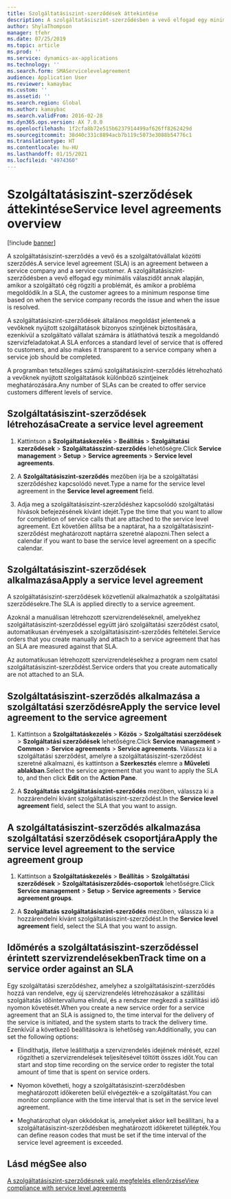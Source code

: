 ```yaml
---
title: Szolgáltatásiszint-szerződések áttekintése
description: A szolgáltatásiszint-szerződésben a vevő elfogad egy minimális válaszidőt annak alapján, amikor a szolgáltató cég rögzíti a problémát, és amikor a probléma megoldódik.
author: ShylaThompson
manager: tfehr
ms.date: 07/25/2019
ms.topic: article
ms.prod: ''
ms.service: dynamics-ax-applications
ms.technology: ''
ms.search.form: SMAServicelevelagreement
audience: Application User
ms.reviewer: kamaybac
ms.custom: ''
ms.assetid: ''
ms.search.region: Global
ms.author: kamaybac
ms.search.validFrom: 2016-02-28
ms.dyn365.ops.version: AX 7.0.0
ms.openlocfilehash: 1f2cfa8b72e515b6237914499af626ff8262429d
ms.sourcegitcommit: 38d40c331c8894acb7b119c5073e3088b54776c1
ms.translationtype: HT
ms.contentlocale: hu-HU
ms.lasthandoff: 01/15/2021
ms.locfileid: "4974360"
---
```

# <a name="service-level-agreements-overview"></a><span data-ttu-id="18352-103">Szolgáltatásiszint-szerződések áttekintése</span><span class="sxs-lookup"><span data-stu-id="18352-103">Service level agreements overview</span></span>       

[!include [banner](../includes/banner.md)]


<span data-ttu-id="18352-104">A szolgáltatásiszint-szerződés a vevő és a szolgáltatóvállalat közötti szerződés.</span><span class="sxs-lookup"><span data-stu-id="18352-104">A service level agreement (SLA) is an agreement between a service company and a service customer.</span></span> <span data-ttu-id="18352-105">A szolgáltatásiszint-szerződésben a vevő elfogad egy minimális válaszidőt annak alapján, amikor a szolgáltató cég rögzíti a problémát, és amikor a probléma megoldódik.</span><span class="sxs-lookup"><span data-stu-id="18352-105">In a SLA, the customer agrees to a minimum response time based on when the service company records the issue and when the issue is resolved.</span></span>

<span data-ttu-id="18352-106">A szolgáltatásiszint-szerződések általános megoldást jelentenek a vevőknek nyújtott szolgáltatások bizonyos szintjének biztosítására, ezenkívül a szolgáltató vállalat számára is átláthatóvá teszik a megoldandó szervizfeladatokat.</span><span class="sxs-lookup"><span data-stu-id="18352-106">A SLA enforces a standard level of service that is offered to customers, and also makes it transparent to a service company when a service job should be completed.</span></span>

<span data-ttu-id="18352-107">A programban tetszőleges számú szolgáltatásiszint-szerződés létrehozható a  vevőknek nyújtott szolgáltatások különböző szintjeinek meghatározására.</span><span class="sxs-lookup"><span data-stu-id="18352-107">Any number of SLAs can be created to offer service customers different levels of service.</span></span>

## <a name="create-a-service-level-agreement"></a><span data-ttu-id="18352-108">Szolgáltatásiszint-szerződések létrehozása</span><span class="sxs-lookup"><span data-stu-id="18352-108">Create a service level agreement</span></span>

1.  <span data-ttu-id="18352-109">Kattintson a **Szolgáltatáskezelés** \> **Beállítás** \> **Szolgáltatási szerződések** \> **Szolgáltatásszint-szerződés** lehetőségre.</span><span class="sxs-lookup"><span data-stu-id="18352-109">Click **Service management** \> **Setup** \> **Service agreements** \> **Service level agreements**.</span></span>

2.  <span data-ttu-id="18352-110">A **Szolgáltatásiszint-szerződés** mezőben írja be a szolgáltatási szerződéshez kapcsolódó nevet.</span><span class="sxs-lookup"><span data-stu-id="18352-110">Type a name for the service level agreement in the **Service level agreement** field.</span></span>

3.  <span data-ttu-id="18352-111">Adja meg a szolgáltatásiszint-szerződéshez kapcsolódó szolgáltatási hívások befejezésének kívánt idejét.</span><span class="sxs-lookup"><span data-stu-id="18352-111">Type the time that you want to allow for completion of service calls that are attached to the service level agreement.</span></span> <span data-ttu-id="18352-112">Ezt követően állítsa be a naptárat, ha a szolgáltatásiszint-szerződést meghatározott naptárra szeretné alapozni.</span><span class="sxs-lookup"><span data-stu-id="18352-112">Then select a calendar if you want to base the service level agreement on a specific calendar.</span></span>

## <a name="apply-a-service-level-agreement"></a><span data-ttu-id="18352-113">Szolgáltatásiszint-szerződések alkalmazása</span><span class="sxs-lookup"><span data-stu-id="18352-113">Apply a service level agreement</span></span>

<span data-ttu-id="18352-114">A szolgáltatásiszint-szerződések közvetlenül alkalmazhatók a szolgáltatási szerződésekre.</span><span class="sxs-lookup"><span data-stu-id="18352-114">The SLA is applied directly to a service agreement.</span></span>

<span data-ttu-id="18352-115">Azoknál a manuálisan létrehozott szervizrendeléseknél, amelyekhez szolgáltatásiszint-szerződéssel együtt járó szolgáltatási szerződést csatol, automatikusan érvényesek a szolgáltatásiszint-szerződés feltételei.</span><span class="sxs-lookup"><span data-stu-id="18352-115">Service orders that you create manually and attach to a service agreement that has an SLA are measured against that SLA.</span></span>

<span data-ttu-id="18352-116">Az automatikusan létrehozott szervizrendelésekhez a program nem csatol szolgáltatásiszint-szerződést.</span><span class="sxs-lookup"><span data-stu-id="18352-116">Service orders that you create automatically are not attached to an SLA.</span></span>

## <a name="apply-the-service-level-agreement-to-the-service-agreement"></a><span data-ttu-id="18352-117">Szolgáltatásiszint-szerződés alkalmazása a szolgáltatási szerződésre</span><span class="sxs-lookup"><span data-stu-id="18352-117">Apply the service level agreement to the service agreement</span></span>

1.  <span data-ttu-id="18352-118">Kattintson a **Szolgáltatáskezelés** \> **Közös** \> **Szolgáltatási szerződések** \> **Szolgáltatási szerződések** lehetőségre.</span><span class="sxs-lookup"><span data-stu-id="18352-118">Click **Service management** \> **Common** \> **Service agreements** \> **Service agreements**.</span></span> <span data-ttu-id="18352-119">Válassza ki a szolgáltatási szerződést, amelyre a szolgáltatásiszint-szerződést szeretné alkalmazni, és kattintson a **Szerkesztés** elemre a **Műveleti ablakban**.</span><span class="sxs-lookup"><span data-stu-id="18352-119">Select the service agreement that you want to apply the SLA to, and then click **Edit** on the **Action Pane**.</span></span>

2.  <span data-ttu-id="18352-120">A **Szolgáltatás szolgáltatásiszint-szerződés** mezőben, válassza ki a hozzárendelni kívánt szolgáltatásiszint-szerződést.</span><span class="sxs-lookup"><span data-stu-id="18352-120">In the **Service level agreement** field, select the SLA that you want to assign.</span></span>

## <a name="apply-the-service-level-agreement-to-the-service-agreement-group"></a><span data-ttu-id="18352-121">A szolgáltatásiszint-szerződés alkalmazása szolgáltatási szerződések csoportjára</span><span class="sxs-lookup"><span data-stu-id="18352-121">Apply the service level agreement to the service agreement group</span></span>

1.  <span data-ttu-id="18352-122">Kattintson a **Szolgáltatáskezelés** \> **Beállítás** \> **Szolgáltatási szerződések** \> **Szolgáltatásiszerződés-csoportok** lehetőségre.</span><span class="sxs-lookup"><span data-stu-id="18352-122">Click **Service management** \> **Setup** \> **Service agreements** \> **Service agreement groups**.</span></span>

2.  <span data-ttu-id="18352-123">A **Szolgáltatás szolgáltatásiszint-szerződés** mezőben, válassza ki a hozzárendelni kívánt szolgáltatásiszint-szerződést.</span><span class="sxs-lookup"><span data-stu-id="18352-123">In the **Service level agreement** field, select the SLA that you want to assign.</span></span>

## <a name="track-time-on-a-service-order-against-an-sla"></a><span data-ttu-id="18352-124">Időmérés a szolgáltatásiszint-szerződéssel érintett szervizrendelésekben</span><span class="sxs-lookup"><span data-stu-id="18352-124">Track time on a service order against an SLA</span></span>

<span data-ttu-id="18352-125">Egy szolgáltatási szerződéshez, amelyhez a szolgáltatásiszint-szerződés hozzá van rendelve, egy új szervizrendelés létrehozásakor a szállítási szolgáltatás időintervalluma elindul, és a rendszer megkezdi a szállítási idő nyomon követését.</span><span class="sxs-lookup"><span data-stu-id="18352-125">When you create a new service order for a service agreement that an SLA is assigned to, the time interval for the delivery of the service is initiated, and the system starts to track the delivery time.</span></span> <span data-ttu-id="18352-126">Ezenkívül a következő beállításokra is lehetőség van:</span><span class="sxs-lookup"><span data-stu-id="18352-126">Additionally, you can set the following options:</span></span>

  - <span data-ttu-id="18352-127">Elindíthatja, illetve leállíthatja a szervizrendelés idejének mérését, ezzel rögzítheti a szervizrendelések teljesítésével töltött összes időt.</span><span class="sxs-lookup"><span data-stu-id="18352-127">You can start and stop time recording on the service order to register the total amount of time that is spent on service orders.</span></span>

  - <span data-ttu-id="18352-128">Nyomon követheti, hogy a szolgáltatásiszint-szerződésben meghatározott időkereten belül elvégezték-e a szolgáltatást.</span><span class="sxs-lookup"><span data-stu-id="18352-128">You can monitor compliance with the time interval that is set in the service level agreement.</span></span>

  - <span data-ttu-id="18352-129">Meghatározhat olyan okkódokat is, amelyeket akkor kell beállítani, ha a szolgáltatásiszint-szerződésben meghatározott időkeretet túllépték.</span><span class="sxs-lookup"><span data-stu-id="18352-129">You can define reason codes that must be set if the time interval of the service level agreement is exceeded.</span></span>

## <a name="see-also"></a><span data-ttu-id="18352-130">Lásd még</span><span class="sxs-lookup"><span data-stu-id="18352-130">See also</span></span>

[<span data-ttu-id="18352-131">A szolgáltatásiszint-szerződésnek való megfelelés ellenőrzése</span><span class="sxs-lookup"><span data-stu-id="18352-131">View compliance with service level agreements</span></span>](view-compliance-with-service-level-agreements.md)

  


